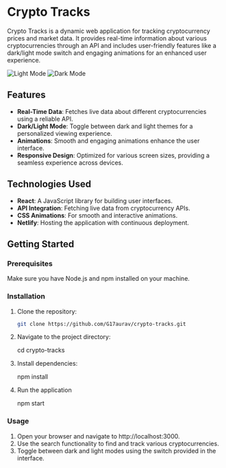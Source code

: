 # Crypto Tracks

Crypto Tracks is a dynamic web application for tracking cryptocurrency prices and market data. It provides real-time information about various cryptocurrencies through an API and includes user-friendly features like a dark/light mode switch and engaging animations for an enhanced user experience.

![Light Mode](https://drive.google.com/file/d/15TWcmaDO4eYmpItpl64aZuggWNb6SGEw/view?usp=sharing)
![Dark Mode](src/assets/images/dark-mode.png)

## Features

- **Real-Time Data**: Fetches live data about different cryptocurrencies using a reliable API.
- **Dark/Light Mode**: Toggle between dark and light themes for a personalized viewing experience.
- **Animations**: Smooth and engaging animations enhance the user interface.
- **Responsive Design**: Optimized for various screen sizes, providing a seamless experience across devices.

## Technologies Used

- **React**: A JavaScript library for building user interfaces.
- **API Integration**: Fetching live data from cryptocurrency APIs.
- **CSS Animations**: For smooth and interactive animations.
- **Netlify**: Hosting the application with continuous deployment.

## Getting Started

### Prerequisites

Make sure you have Node.js and npm installed on your machine.

### Installation

1. Clone the repository:

   ```sh
   git clone https://github.com/G17aurav/crypto-tracks.git

2. Navigate to the project directory:

    cd crypto-tracks
   
3. Install dependencies:

    npm install
   
4. Run the application

    npm start

### Usage

1. Open your browser and navigate to http://localhost:3000.
2. Use the search functionality to find and track various cryptocurrencies.
3. Toggle between dark and light modes using the switch provided in the interface.
